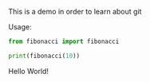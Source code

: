 This is a demo in order to learn about git

Usage:
```python
from fibonacci import fibonacci

print(fibonacci(10))
```

Hello World!
